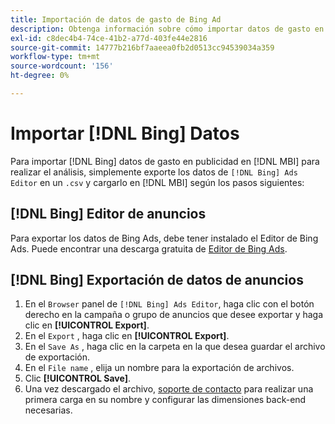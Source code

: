 ```yaml
---
title: Importación de datos de gasto de Bing Ad
description: Obtenga información sobre cómo importar datos de gasto en publicidad de Bing en [!DNL MBI] para su análisis.
exl-id: c8dec4b4-74ce-41b2-a77d-403fe44e2816
source-git-commit: 14777b216bf7aaeea0fb2d0513cc94539034a359
workflow-type: tm+mt
source-wordcount: '156'
ht-degree: 0%

---
```


# Importar [!DNL Bing] Datos

Para importar [!DNL Bing] datos de gasto en publicidad en [!DNL MBI] para realizar el análisis, simplemente exporte los datos de `[!DNL Bing] Ads Editor` en un `.csv` y cargarlo en [!DNL MBI] según los pasos siguientes:

## [!DNL Bing] Editor de anuncios

Para exportar los datos de Bing Ads, debe tener instalado el Editor de Bing Ads. Puede encontrar una descarga gratuita de [Editor de Bing Ads](https://about.ads.microsoft.com/en-us/solutions/tools/editor).

## [!DNL Bing] Exportación de datos de anuncios

1. En el `Browser` panel de `[!DNL Bing] Ads Editor`, haga clic con el botón derecho en la campaña o grupo de anuncios que desee exportar y haga clic en **[!UICONTROL Export]**.
1. En el `Export` , haga clic en **[!UICONTROL Export]**.
1. En el `Save As` , haga clic en la carpeta en la que desea guardar el archivo de exportación.
1. En el `File name` , elija un nombre para la exportación de archivos.
1. Clic **[!UICONTROL Save]**.
1. Una vez descargado el archivo,  [soporte de contacto](https://experienceleague.adobe.com/docs/commerce-knowledge-base/kb/troubleshooting/miscellaneous/mbi-service-policies.html?lang=en) para realizar una primera carga en su nombre y configurar las dimensiones back-end necesarias.
